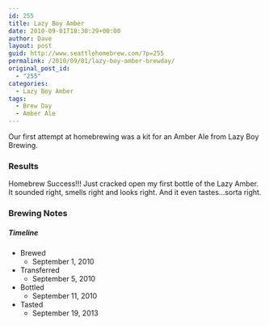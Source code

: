 ```yaml
---
id: 255
title: Lazy Boy Amber
date: 2010-09-01T18:30:29+00:00
author: Dave
layout: post
guid: http://www.seattlehomebrew.com/?p=255
permalink: /2010/09/01/lazy-boy-amber-brewday/
original_post_id:
  - "255"
categories:
  - Lazy Boy Amber
tags:
  - Brew Day
  - Amber Ale
---
```

<!---
![Lazy Boy Amber](http://farm5.static.flickr.com/4113/5006018504_e9a1bd907d.jpg)
-->

Our first attempt at homebrewing was a kit for an Amber Ale from Lazy Boy Brewing.

<!--more-->

### Results

Homebrew Success!!! Just cracked open my first bottle of the Lazy Amber. It sounded right, smells right and looks right. And it even tastes...sorta right.

### Brewing Notes

##### Timeline

  * Brewed 
      * September 1, 2010
  * Transferred 
      * September 5, 2010
  * Bottled 
      * September 11, 2010
  * Tasted 
      * September 19, 2013
